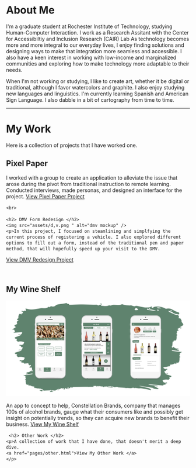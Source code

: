 
<html lang="en">
<head>
    <meta charset="UTF-8">
    <meta name="viewport" content="width=device-width, initial-scale=1.0">
    <title>Dymen Barkins</title>
</head>
<body>
    <h1>About Me</h1>
    <p>
        I'm a graduate student at Rochester Institute of Technology, studying Human-Computer Interaction. I work as a Research Assitant with the Center for Accessibiltiy and Inclusion Research (CAIR) Lab  As technology becomes more and more integral to our everyday lives, I enjoy finding solutions and designing ways to make that integration more seamless and accessible.  I also have a keen interest in working with low-income and marginalized communities and exploring how to make technology more adaptable to their needs.
    </p>
    <p>
        When I'm not working or studying, I like to create art, whether it be digital or traditional, although I favor watercolors and graphite. I also enjoy studying new languages and linguistics. I'm currently learning Spanish and American Sign Language. I also dabble in a bit of cartography from time to time.
    <hr>
    </p>
    <h1> My Work </h1>
    <p>Here is a collection of projects that I have worked one.</p>
    <h2> Pixel Paper </h2>
    <p>I worked with a group to create an application to alleviate the issue that arose during the pivot from traditional instruction to remote learning. Conducted interviews, made personas, and designed an interface for the project.
    <a href="https://people.rit.edu/~emc6595/HCIN620/teamWebsiteHCIN620/">View Pixel Paper Project </a>
    </p>
    
    <br>

    <h2> DMV Form Redesign </h2>
    <img src="assets/d,v.png " alt="dmv mockup" />
    <p>In this project, I focused on steamlining and simplfying the current process of registering a vehicle. I also explored different options to fill out a form, instead of the traditional pen and paper method, that will hopefully speed up your visit to the DMV.
   <a href="pages/dmv.html">View DMV Redesign Project </a>
    </p>

<br>
    <h2> My Wine Shelf </h2>
     <img src="assets/wine.png " alt="my wine shelf mockup" />
    <p>An app to concept to help, Constellation Brands, company that manages 100s of alcohol brands, gauge what their consumers like and possibly get insight on potentially trends, so they can acquire new brands to benefit their business.
     <a href="pages/wine.html">View My Wine Shelf </a>
    </p>
   
     <h2> Other Work </h2>
    <p>A collection of work that I have done, that doesn't merit a deep dive.
    <a href="pages/other.html">View My Other Work </a>
    </p>
    
    
    
</body>
</html>